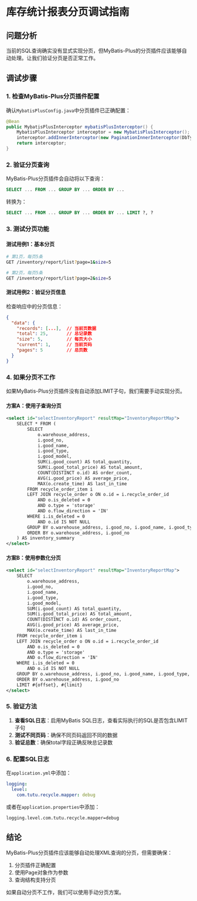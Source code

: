 # 库存统计报表分页调试指南

## 问题分析

当前的SQL查询确实没有显式实现分页，但MyBatis-Plus的分页插件应该能够自动处理。让我们验证分页是否正常工作。

## 调试步骤

### 1. 检查MyBatis-Plus分页插件配置

确认`MybatisPlusConfig.java`中分页插件已正确配置：

```java
@Bean
public MybatisPlusInterceptor mybatisPlusInterceptor() {
    MybatisPlusInterceptor interceptor = new MybatisPlusInterceptor();
    interceptor.addInnerInterceptor(new PaginationInnerInterceptor(DbType.MYSQL));
    return interceptor;
}
```

### 2. 验证分页查询

MyBatis-Plus分页插件会自动将以下查询：
```sql
SELECT ... FROM ... GROUP BY ... ORDER BY ...
```

转换为：
```sql
SELECT ... FROM ... GROUP BY ... ORDER BY ... LIMIT ?, ?
```

### 3. 测试分页功能

#### 测试用例1：基本分页
```bash
# 第1页，每页5条
GET /inventory/report/list?page=1&size=5

# 第2页，每页5条  
GET /inventory/report/list?page=2&size=5
```

#### 测试用例2：验证分页信息
检查响应中的分页信息：
```json
{
  "data": {
    "records": [...],  // 当前页数据
    "total": 25,       // 总记录数
    "size": 5,         // 每页大小
    "current": 1,      // 当前页码
    "pages": 5         // 总页数
  }
}
```

### 4. 如果分页不工作

如果MyBatis-Plus分页插件没有自动添加LIMIT子句，我们需要手动实现分页。

#### 方案A：使用子查询分页
```xml
<select id="selectInventoryReport" resultMap="InventoryReportMap">
    SELECT * FROM (
        SELECT
            o.warehouse_address,
            i.good_no,
            i.good_name,
            i.good_type,
            i.good_model,
            SUM(i.good_count) AS total_quantity,
            SUM(i.good_total_price) AS total_amount,
            COUNT(DISTINCT o.id) AS order_count,
            AVG(i.good_price) AS average_price,
            MAX(o.create_time) AS last_in_time
        FROM recycle_order_item i
        LEFT JOIN recycle_order o ON o.id = i.recycle_order_id 
            AND o.is_deleted = 0 
            AND o.type = 'storage' 
            AND o.flow_direction = 'IN'
        WHERE i.is_deleted = 0
            AND o.id IS NOT NULL
        GROUP BY o.warehouse_address, i.good_no, i.good_name, i.good_type, i.good_model
        ORDER BY o.warehouse_address, i.good_no
    ) AS inventory_summary
</select>
```

#### 方案B：使用参数化分页
```xml
<select id="selectInventoryReport" resultMap="InventoryReportMap">
    SELECT
        o.warehouse_address,
        i.good_no,
        i.good_name,
        i.good_type,
        i.good_model,
        SUM(i.good_count) AS total_quantity,
        SUM(i.good_total_price) AS total_amount,
        COUNT(DISTINCT o.id) AS order_count,
        AVG(i.good_price) AS average_price,
        MAX(o.create_time) AS last_in_time
    FROM recycle_order_item i
    LEFT JOIN recycle_order o ON o.id = i.recycle_order_id 
        AND o.is_deleted = 0 
        AND o.type = 'storage' 
        AND o.flow_direction = 'IN'
    WHERE i.is_deleted = 0
        AND o.id IS NOT NULL
    GROUP BY o.warehouse_address, i.good_no, i.good_name, i.good_type, i.good_model
    ORDER BY o.warehouse_address, i.good_no
    LIMIT #{offset}, #{limit}
</select>
```

### 5. 验证方法

1. **查看SQL日志**：启用MyBatis SQL日志，查看实际执行的SQL是否包含LIMIT子句
2. **测试不同页码**：确保不同页码返回不同的数据
3. **验证总数**：确保total字段正确反映总记录数

### 6. 配置SQL日志

在`application.yml`中添加：
```yaml
logging:
  level:
    com.tutu.recycle.mapper: debug
```

或者在`application.properties`中添加：
```properties
logging.level.com.tutu.recycle.mapper=debug
```

## 结论

MyBatis-Plus分页插件应该能够自动处理XML查询的分页，但需要确保：
1. 分页插件正确配置
2. 使用Page对象作为参数
3. 查询结构支持分页

如果自动分页不工作，我们可以使用手动分页方案。
